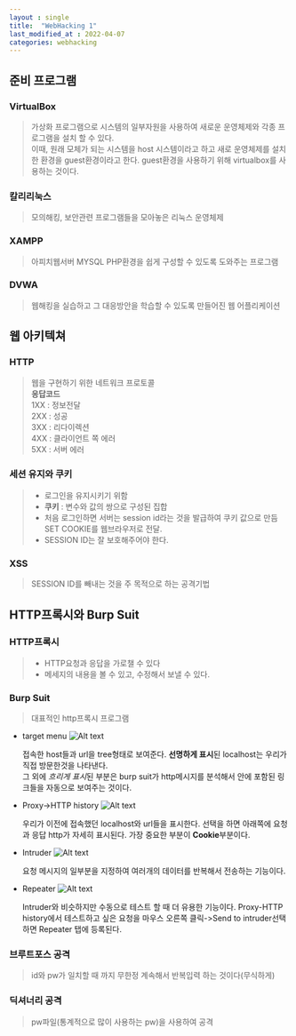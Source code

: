 ```yaml
---
layout : single
title:  "WebHacking 1"
last_modified_at : 2022-04-07
categories: webhacking
---
```


## 준비 프로그램

### VirtualBox
>가상화 프로그램으로 시스템의 일부자원을 사용하여 새로운 운영체제와 각종 프로그램을 설치 할 수 있다.     
>이때, 원래 모체가 되는 시스템을 host 시스템이라고 하고 새로 운영체제를 설치한 환경을 guest환경이라고 한다.    guest환경을 사용하기 위해 virtualbox를 사용하는 것이다.

### 칼리리눅스
>모의해킹, 보안관련 프로그램들을 모아놓은 리눅스 운영체제

### XAMPP
>아피치웹서버 MYSQL PHP환경을 쉽게 구성할 수 있도록 도와주는 프로그램

### DVWA
>웹해킹을 실습하고 그 대응방안을 학습할 수 있도록 만들어진 웹 어플리케이션

## 웹 아키텍쳐

### HTTP
>웹을 구현하기 위한 네트워크 프로토콜    
**응답코드**      
1XX : 정보전달      
2XX : 성공      
3XX : 리다이렉션      
4XX : 클라이언트 쪽 에러      
5XX : 서버 에러      

### 세션 유지와 쿠키
>- 로그인을 유지시키기 위함
>- **쿠키** : 변수와 값의 쌍으로 구성된 집합
>- 처음 로그인하면 서버는 session id라는 것을 발급하여 쿠키 값으로 만듬    SET COOKIE를 웹브라우저로 전달.
>- SESSION ID는 잘 보호해주어야 한다.

### XSS
>SESSION ID를 빼내는 것을 주 목적으로 하는 공격기법

## HTTP프록시와 Burp Suit

### HTTP프록시
>- HTTP요청과 응답을 가로챌 수 있다
>- 메세지의 내용을 볼 수 있고, 수정해서 보낼 수 있다.

### Burp Suit
> 대표적인 http프록시 프로그램

* target menu
![Alt text](../img/target_menu.png)

    접속한 host들과 url을 tree형태로 보여준다.    **선명하게 표시**된 localhost는 우리가 직접 방문한것을 나타낸다.     
    그 외에 *흐리게 표시*된 부분은 burp suit가 http메시지를 분석해서 안에 포함된 링크들을 자동으로 보여주는 것이다.       

* Proxy->HTTP history
![Alt text](../img/proxy_httphistory.png)

    우리가 이전에 접속했던 localhost와 url들을 표시한다.
    선택을 하면 아래쪽에 요청과 응답 http가 자세히 표시된다. 가장 중요한 부분이 **Cookie**부분이다.

* Intruder
![Alt text](../img/intruder.png)  

    요청 메시지의 일부분을 지정하여 여러개의 데이터를 반복해서 전송하는 기능이다.

* Repeater
![Alt text](../img/repeater.png)   

    Intruder와 비슷하지만 수동으로 테스트 할 때 더 유용한 기능이다.
    Proxy-HTTP history에서 테스트하고 싶은 요청을 마우스 오른쪽 클릭->Send to intruder선택하면 Repeater 탭에 등록된다. 


### 브루트포스 공격
>id와 pw가 일치할 때 까지 무한정 계속해서 반복입력 하는 것이다(무식하게)

### 딕셔너리 공격
>pw파일(통계적으로 많이 사용하는 pw)을 사용하여 공격




